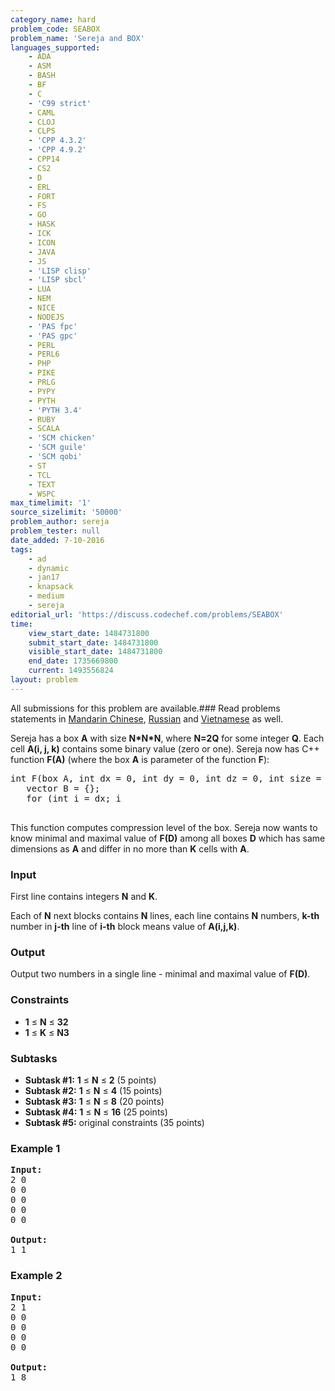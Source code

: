 ```yaml
---
category_name: hard
problem_code: SEABOX
problem_name: 'Sereja and BOX'
languages_supported:
    - ADA
    - ASM
    - BASH
    - BF
    - C
    - 'C99 strict'
    - CAML
    - CLOJ
    - CLPS
    - 'CPP 4.3.2'
    - 'CPP 4.9.2'
    - CPP14
    - CS2
    - D
    - ERL
    - FORT
    - FS
    - GO
    - HASK
    - ICK
    - ICON
    - JAVA
    - JS
    - 'LISP clisp'
    - 'LISP sbcl'
    - LUA
    - NEM
    - NICE
    - NODEJS
    - 'PAS fpc'
    - 'PAS gpc'
    - PERL
    - PERL6
    - PHP
    - PIKE
    - PRLG
    - PYPY
    - PYTH
    - 'PYTH 3.4'
    - RUBY
    - SCALA
    - 'SCM chicken'
    - 'SCM guile'
    - 'SCM qobi'
    - ST
    - TCL
    - TEXT
    - WSPC
max_timelimit: '1'
source_sizelimit: '50000'
problem_author: sereja
problem_tester: null
date_added: 7-10-2016
tags:
    - ad
    - dynamic
    - jan17
    - knapsack
    - medium
    - sereja
editorial_url: 'https://discuss.codechef.com/problems/SEABOX'
time:
    view_start_date: 1484731800
    submit_start_date: 1484731800
    visible_start_date: 1484731800
    end_date: 1735669800
    current: 1493556824
layout: problem
---
```

All submissions for this problem are available.###  Read problems statements in [Mandarin Chinese](http://www.codechef.com/download/translated/JAN17/mandarin/SEABOX.pdf), [Russian](http://www.codechef.com/download/translated/JAN17/russian/SEABOX.pdf) and [Vietnamese](http://www.codechef.com/download/translated/JAN17/vietnamese/SEABOX.pdf) as well.

Sereja has a box **A** with size **N\*N\*N**, where **N=2Q** for some integer **Q**. Each cell **A(i, j, k)** contains some binary value (zero or one). Sereja now has C++ function **F(A)** (where the box **A** is parameter of the function **F**):


<pre>
int F(box A, int dx = 0, int dy = 0, int dz = 0, int size = N) {
   vector<bool> B = {};
   for (int i = dx; i 
</bool>
</pre>
This function computes compression level of the box. Sereja now wants to know minimal and maximal value of **F(D)** among all boxes **D** which has same dimensions as **A** and differ in no more than **K** cells with **A**.

### Input

First line contains integers **N** and **K**.

Each of **N** next blocks contains **N** lines, each line contains **N** numbers, **k-th** number in **j-th** line of **i-th** block means value of **A(i,j,k)**.

### Output

Output two numbers in a single line - minimal and maximal value of **F(D)**.

### Constraints

- **1** ≤ **N** ≤ **32**
- **1** ≤ **K** ≤ **N3**

### Subtasks

- **Subtask #1:** **1** ≤ **N** ≤ **2** (5 points)
- **Subtask #2:** **1** ≤ **N** ≤ **4** (15 points)
- **Subtask #3:** **1** ≤ **N** ≤ **8** (20 points)
- **Subtask #4:** **1** ≤ **N** ≤ **16** (25 points)
- **Subtask #5:** original constraints (35 points)

### Example 1

<pre><b>Input:</b>
2 0
0 0
0 0
0 0
0 0

<b>Output:</b>
1 1
</pre>
### Example 2

<pre><b>Input:</b>
2 1
0 0
0 0
0 0
0 0

<b>Output:</b>
1 8
</pre>